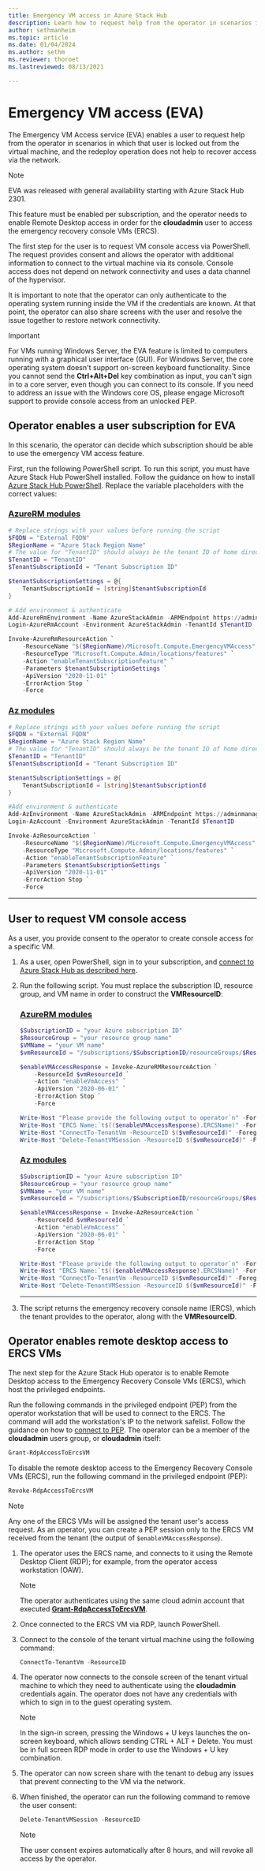```yaml
---
title: Emergency VM access in Azure Stack Hub 
description: Learn how to request help from the operator in scenarios in which a user is locked out from the virtual machine.
author: sethmanheim
ms.topic: article
ms.date: 01/04/2024
ms.author: sethm
ms.reviewer: thoroet
ms.lastreviewed: 08/13/2021

---
```


# Emergency VM access (EVA)

The Emergency VM Access service (EVA) enables a user to request help from the operator in scenarios in which that user is locked out from the virtual machine, and the redeploy operation does not help to recover access via the network.

> [!NOTE]
> EVA was released with general availability starting with Azure Stack Hub 2301.

This feature must be enabled per subscription, and the operator needs to enable Remote Desktop access in order for the **cloudadmin** user to access the emergency recovery console VMs (ERCS).

The first step for the user is to request VM console access via PowerShell. The request provides consent and allows the operator with additional information to connect to the virtual machine via its console. Console access does not depend on network connectivity and uses a data channel of the hypervisor.

It is important to note that the operator can only authenticate to the operating system running inside the VM if the credentials are known. At that point, the operator can also share screens with the user and resolve the issue together to restore network connectivity.

> [!IMPORTANT]
> For VMs running Windows Server, the EVA feature is limited to computers running with a graphical user interface (GUI). For Windows Server, the core operating system doesn't support on-screen keyboard functionality. Since you cannot send the **Ctrl+Alt+Del** key combination as input, you can't sign in to a core server, even though you can connect to its console. If you need to address an issue with the Windows core OS, please engage Microsoft support to provide console access from an unlocked PEP.

## Operator enables a user subscription for EVA

In this scenario, the operator can decide which subscription should be able to use the emergency VM access feature.

First, run the following PowerShell script. To run this script, you must have Azure Stack Hub PowerShell installed. Follow the guidance on how to install [Azure Stack Hub PowerShell](../operator/azure-stack-powershell-install.md). Replace the variable placeholders with the correct values:

### [AzureRM modules](#tab/azurerm1)

```powershell
# Replace strings with your values before running the script
$FQDN = "External FQDN"
$RegionName = "Azure Stack Region Name"
# The value for "TenantID" should always be the tenant ID of home directory as it's only used for connecting to the admin resource manager endpoint.
$TenantID = "TenantID"
$TenantSubscriptionId = "Tenant Subscription ID"

$tenantSubscriptionSettings = @{
    TenantSubscriptionId = [string]$tenantSubscriptionId
}

# Add environment & authenticate
Add-AzureRmEnvironment -Name AzureStackAdmin -ARMEndpoint https://adminmanagement.$RegionName.$FQDN
Login-AzureRmAccount -Environment AzureStackAdmin -TenantId $TenantID

Invoke-AzureRmResourceAction `
    -ResourceName "$($RegionName)/Microsoft.Compute.EmergencyVMAccess" `
    -ResourceType "Microsoft.Compute.Admin/locations/features" `
    -Action "enableTenantSubscriptionFeature" `
    -Parameters $tenantSubscriptionSettings `
    -ApiVersion "2020-11-01" `
    -ErrorAction Stop `
    -Force
```

### [Az modules](#tab/az1)

```powershell
# Replace strings with your values before running the script
$FQDN = "External FQDN"
$RegionName = "Azure Stack Region Name"
# The value for "TenantID" should always be the tenant ID of home directory as it's only used for connecting to the admin resource manager endpoint.
$TenantID = "TenantID"
$TenantSubscriptionId = "Tenant Subscription ID"

$tenantSubscriptionSettings = @{
    TenantSubscriptionId = [string]$tenantSubscriptionId
}

#Add environment & authenticate
Add-AzEnvironment -Name AzureStackAdmin -ARMEndpoint https://adminmanagement.$RegionName.$FQDN
Login-AzAccount -Environment AzureStackAdmin -TenantId $TenantID

Invoke-AzResourceAction `
    -ResourceName "$($RegionName)/Microsoft.Compute.EmergencyVMAccess" `
    -ResourceType "Microsoft.Compute.Admin/locations/features" `
    -Action "enableTenantSubscriptionFeature" `
    -Parameters $tenantSubscriptionSettings `
    -ApiVersion "2020-11-01" `
    -ErrorAction Stop `
    -Force
```

---

## User to request VM console access

As a user, you provide consent to the operator to create console access for a specific VM.

1. As a user, open PowerShell, sign in to your subscription, and [connect to Azure Stack Hub as described here](azure-stack-powershell-configure-user.md).
2. Run the following script. You must replace the subscription ID, resource group, and VM name in order to construct the **VMResourceID**:

   ### [AzureRM modules](#tab/azurerm1)

   ```powershell
   $SubscriptionID = "your Azure subscription ID" 
   $ResourceGroup = "your resource group name" 
   $VMName = "your VM name" 
   $vmResourceId = "/subscriptions/$SubscriptionID/resourceGroups/$ResourceGroup/providers/Microsoft.Compute/virtualMachines/$VMName" 

   $enableVMAccessResponse = Invoke-AzureRMResourceAction `
       -ResourceId $vmResourceId `
       -Action "enableVmAccess" `
       -ApiVersion "2020-06-01" `
       -ErrorAction Stop `
       -Force

   Write-Host "Please provide the following output to operator`n" -ForegroundColor Yellow
   Write-Host "ERCS Name:`t$(($enableVMAccessResponse).ERCSName)" -ForegroundColor Cyan
   Write-Host "ConnectTo-TenantVm -ResourceID $($vmResourceId)" -ForegroundColor Green
   Write-Host "Delete-TenantVMSession -ResourceID $($vmResourceId)" -ForegroundColor Green
   ```

   ### [Az modules](#tab/az1)

   ```powershell
   $SubscriptionID = "your Azure subscription ID" 
   $ResourceGroup = "your resource group name" 
   $VMName = "your VM name" 
   $vmResourceId = "/subscriptions/$SubscriptionID/resourceGroups/$ResourceGroup/providers/Microsoft.Compute/virtualMachines/$VMName" 

   $enableVMAccessResponse = Invoke-AzResourceAction `
       -ResourceId $vmResourceId `
       -Action "enableVmAccess" `
       -ApiVersion "2020-06-01" `
       -ErrorAction Stop `
       -Force

   Write-Host "Please provide the following output to operator`n" -ForegroundColor Yellow
   Write-Host "ERCS Name:`t$(($enableVMAccessResponse).ERCSName)" -ForegroundColor Cyan
   Write-Host "ConnectTo-TenantVm -ResourceID $($vmResourceId)" -ForegroundColor Green
   Write-Host "Delete-TenantVMSession -ResourceID $($vmResourceId)" -ForegroundColor Green
   ```

   ---

3. The script returns the emergency recovery console name (ERCS), which the tenant provides to the operator, along with the **VMResourceID**.

## Operator enables remote desktop access to ERCS VMs

The next step for the Azure Stack Hub operator is to enable Remote Desktop access to the Emergency Recovery Console VMs (ERCS), which host the privileged endpoints.

Run the following commands in the privileged endpoint (PEP) from the operator workstation that will be used to connect to the ERCS. The command will add the workstation's IP to the network safelist. Follow the guidance on how to [connect to PEP](../operator/azure-stack-privileged-endpoint.md). The operator can be a member of the **cloudadmin** users group, or **cloudadmin** itself:

```powershell
Grant-RdpAccessToErcsVM
```

To disable the remote desktop access to the Emergency Recovery Console VMs (ERCS), run the following command in the privileged endpoint (PEP):

```powershell
Revoke-RdpAccessToErcsVM
```

> [!NOTE]
> Any one of the ERCS VMs will be assigned the tenant user's access request. As an operator, you can create a PEP session only to the ERCS VM received from the tenant (the output of `$enableVMAccessResponse`).

1. The operator uses the ERCS name, and connects to it using the Remote Desktop Client (RDP); for example, from the operator access workstation (OAW).

   > [!NOTE]
   > The operator authenticates using the same cloud admin account that executed [**Grant-RdpAccessToErcsVM**](#operator-enables-remote-desktop-access-to-ercs-vms).

1. Once connected to the ERCS VM via RDP, launch PowerShell.

1. Connect to the console of the tenant virtual machine using the following command:

   ```powershell
   ConnectTo-TenantVm -ResourceID
   ```

1. The operator now connects to the console screen of the tenant virtual machine to which they need to authenticate using the **cloudadmin** credentials again. The operator does not have any credentials with which to sign in to the guest operating system.

   > [!NOTE]
   > In the sign-in screen, pressing the Windows + U keys launches the on-screen keyboard, which allows sending CTRL + ALT + Delete. You must be in full screen RDP mode in order to use the Windows + U key combination.

1. The operator can now screen share with the tenant to debug any issues that prevent connecting to the VM via the network.

1. When finished, the operator can run the following command to remove the user consent:

   ```powershell
   Delete-TenantVMSession -ResourceID
   ```

   > [!NOTE]
   > The user consent expires automatically after 8 hours, and will revoke all access by the operator.
